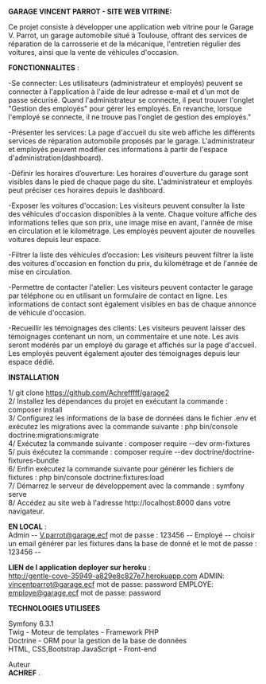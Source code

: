 **GARAGE VINCENT PARROT - SITE WEB VITRINE:**

Ce projet consiste à développer une application web vitrine pour le Garage V. Parrot, un garage automobile situé à Toulouse, offrant des services de réparation de la carrosserie et de la mécanique, l'entretien régulier des voitures, ainsi que la vente de véhicules d'occasion.

**FONCTIONNALITES** :

-Se connecter: Les utilisateurs (administrateur et employés) peuvent se connecter à l'application à l'aide de leur adresse e-mail et d'un mot de passe sécurisé.
Quand l'administrateur se connecte, il peut trouver l'onglet "Gestion des employés" pour gérer les employés. En revanche, lorsque l'employé se connecte, il ne trouve pas l'onglet de gestion des employés."

-Présenter les services: La page d'accueil du site web affiche les différents services de réparation automobile proposés par le garage. L'administrateur et employés peuvent modifier ces informations à partir de l'espace d'administration(dashboard).

-Définir les horaires d’ouverture: Les horaires d'ouverture du garage sont visibles dans le pied de chaque page du site.  L'administrateur et employés peut préciser ces horaires depuis le dashboard.

-Exposer les voitures d'occasion: Les visiteurs peuvent consulter la liste des véhicules d'occasion disponibles à la vente. Chaque voiture affiche des informations telles que son prix, une image mise en avant, l'année de mise en circulation et le kilométrage. Les employés peuvent ajouter de nouvelles voitures depuis leur espace.

-Filtrer la liste des véhicules d’occasion: Les visiteurs peuvent filtrer la liste des voitures d'occasion en fonction du prix, du kilométrage et de l'année de mise en circulation.

-Permettre de contacter l'atelier: Les visiteurs peuvent contacter le garage par téléphone ou en utilisant un formulaire de contact en ligne. Les informations de contact sont également visibles en bas de chaque annonce de véhicule d'occasion.

-Recueillir les témoignages des clients: Les visiteurs peuvent laisser des témoignages contenant un nom, un commentaire et une note. Les avis seront modérés par un employé du garage et affichés sur la page d'accueil. Les employés peuvent également ajouter des témoignages depuis leur espace dédié.

**INSTALLATION**

1/ git clone https://github.com/Achrefffff/garage2  
2/ Installez les dépendances du projet en exécutant la commande : composer install  
3/ Configurez les informations de la base de données dans le fichier .env et exécutez les migrations avec la commande     suivante : php bin/console doctrine:migrations:migrate  
4/ Exécutez la commande suivante : composer require --dev orm-fixtures  
5/ puis éxécutez la commande : composer require --dev doctrine/doctrine-fixtures-bundle  
6/ Enfin exécutez la commande suivante pour générer les fichiers de fixtures : php bin/console doctrine:fixtures:load  
7/ Démarrez le serveur de développement avec la commande : symfony serve  
8/ Accédez au site web à l'adresse http://localhost:8000 dans votre navigateur.  

**EN LOCAL** :  
 Admin -- V.parrot@garage.ecf  mot de passe : 123456 -- Employé -- choisir un email générer par les fixtures dans la base de donné et le mot de passe : 123456 --   

**LIEN de l application deployer sur heroku** :   
http://gentle-cove-35949-a829e8c827e7.herokuapp.com
ADMIN: vincentparrot@garage.ecf mot de passe: password
EMPLOYE: employe@garage.ecf mot de passe: password  


**TECHNOLOGIES UTILISEES**

Symfony 6.3.1  
Twig - Moteur de templates - Framework PHP  
Doctrine - ORM pour la gestion de la base de données  
HTML, CSS,Bootstrap JavaScript - Front-end  

Auteur  
**ACHREF** .